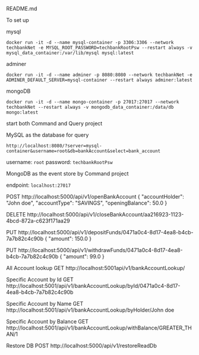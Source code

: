 README.md

To set up

mysql
```
docker run -it -d --name mysql-container -p 3306:3306 --network techbankNet -e MYSQL_ROOT_PASSWORD=techbankRootPsw --restart always -v mysql_data_container:/var/lib/mysql mysql:latest
```

adminer
```
docker run -it -d --name adminer -p 8080:8080 --network techbankNet -e ADMINER_DEFAULT_SERVER=mysql-container --restart always adminer:latest
```
mongoDB
```
docker run -it -d --name mongo-container -p 27017:27017 --network techbankNet --restart always -v mongodb_data_container:/data/db mongo:latest
```


start both Command and Query project

MySQL as the database for query

`http://localhost:8080/?server=mysql-container&username=root&db=bankAccount&select=bank_account`

username: `root`
password: `techbankRootPsw`

MongoDB as the event store by Command project

endpoint: `localhost:27017`


POST http://localhost:5000/api/v1/openBankAccount
{
"accountHolder": "John doe",
"accountType": "SAVINGS",
"openingBalance": 50.0
}



DELETE http://localhost:5000/api/v1/closeBankAccount/aa216923-1123-4bcd-872a-c623f171aa29


PUT http://localhost:5000/api/v1/depositFunds/0471a0c4-8d17-4ea8-b4cb-7a7b82c4c90b
{
"amount":  150.0
}



PUT http://localhost:5000/api/v1/withdrawFunds/0471a0c4-8d17-4ea8-b4cb-7a7b82c4c90b
{
"amount":  99.0
}


All Account lookup
GET http://localhost:5001api/v1/bankAccountLookup/

Specific Account by Id
GET http://localhost:5001/api/v1/bankAccountLookup/byId/0471a0c4-8d17-4ea8-b4cb-7a7b82c4c90b

Specific Account by Name
GET http://localhost:5001/api/v1/bankAccountLookup/byHolder/John doe

Specific Account by Balance
GET http://localhost:5001/api/v1/bankAccountLookup/withBalance/GREATER_THAN/1

Restore DB
POST http://localhost:5000/api/v1/restoreReadDb